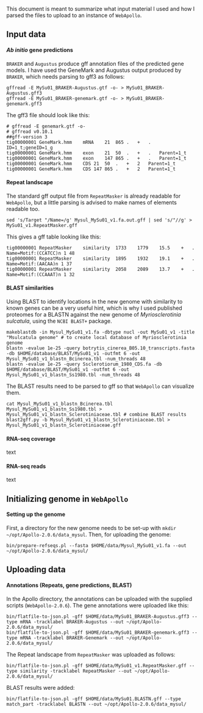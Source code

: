 This document is meant to summarize what input material I used and how I parsed the files to upload to an instance of `WebApollo`. 

## Input data
#### *Ab initio* gene predictions
`BRAKER` and `Augustus` produce gff annotation files of the predicted gene models. I have used the GeneMark and Augustus output produced by `BRAKER`, which needs parsing to gff3 as follows: 
```ShellSession
gffread -E MySu01_BRAKER-Augustus.gtf -o- > MySu01_BRAKER-Augustus.gff3
gffread -E MySu01_BRAKER-genemark.gtf -o- > MySu01_BRAKER-genemark.gff3
```
The gff3 file should look like this: 
```
# gffread -E genemark.gtf -o-
# gffread v0.10.1
##gff-version 3
tig00000001	GeneMark.hmm	mRNA	21	865	.	+	.	ID=1_t;geneID=1_g
tig00000001	GeneMark.hmm	exon	21	50	.	+	.	Parent=1_t
tig00000001	GeneMark.hmm	exon	147	865	.	+	.	Parent=1_t
tig00000001	GeneMark.hmm	CDS	21	50	.	+	2	Parent=1_t
tig00000001	GeneMark.hmm	CDS	147	865	.	+	2	Parent=1_t
```

#### Repeat landscape
The standard gff output file from `RepeatMasker` is already readable for `WebApollo`, but a little parsing is advised to make names of elements readable too. 
```ShellSession
sed 's/Target "/Name=/g' Mysul_MySu01_v1.fa.out.gff | sed 's/"//g' > MySu01_v1.RepeatMasker.gff
```
This gives a gff table looking like this:
```
tig00000001	RepeatMasker	similarity	1733	1779	15.5	+	.	Name=Motif:(CCATCC)n 1 48
tig00000001	RepeatMasker	similarity	1895	1932	19.1	+	.	Name=Motif:(AACAA)n 1 37
tig00000001	RepeatMasker	similarity	2058	2089	13.7	+	.	Name=Motif:(CCAAAT)n 1 32
```

#### BLAST similarities
Using BLAST to identify locations in the new genome with similarity to known genes can be a very useful hint, which is why I used published proteomes for a BLASTN against the new genome of *Myriosclerotinia sulcatula*, using the `NCBI BLAST+` package. 
```ShellSession
makeblastdb -in Mysul_MySu01_v1.fa -dbtype nucl -out MySu01_v1 -title "Msulcatula genome" # to create local database of Myriosclerotinia genome
blastn -evalue 1e-25 -query botrytis_cinerea_B05.10_transcripts.fasta -db $HOME/database/BLAST/MySu01_v1 -outfmt 6 -out Mysul_MySu01_v1_blastn_Bcinerea.tbl -num_threads 48
blastn -evalue 1e-25 -query Ssclerotiorum_1980_CDS.fa -db $HOME/database/BLAST/MySu01_v1 -outfmt 6 -out Mysul_MySu01_v1_blastn_Ss1980.tbl -num_threads 48
```
The BLAST results need to be parsed to gff so that `WebApollo` can visualize them. 
```ShellSession
cat Mysul_MySu01_v1_blastn_Bcinerea.tbl Mysul_MySu01_v1_blastn_Ss1980.tbl > Mysul_MySu01_v1_blastn_Sclerotiniaceae.tbl # combine BLAST results
blast2gff.py -b Mysul_MySu01_v1_blastn_Sclerotiniaceae.tbl > Mysul_MySu01_v1_blastn_Sclerotiniaceae.gff
```

#### RNA-seq coverage
text

#### RNA-seq reads
text

## Initializing genome in `WebApollo`
#### Setting up the genome
First, a directory for the new genome needs to be set-up with `mkdir ~/opt/Apollo-2.0.6/data_mysul`. Then, for uploading the genome:
```ShellSession
bin/prepare-refseqs.pl --fasta $HOME/data/Mysul_MySu01_v1.fa --out ~/opt/Apollo-2.0.6/data_mysul/
```

## Uploading data
#### Annotations (Repeats, gene predictions, BLAST)
In the Apollo directory, the annotations can be uploaded with the supplied scripts (`WebApollo-2.0.6`). The gene annotations were uploaded like this:
```ShellSession
bin/flatfile-to-json.pl -gff $HOME/data/MySu01_BRAKER-Augustus.gff3 --type mRNA -tracklabel BRAKER-Augustus --out ~/opt/Apollo-2.0.6/data_mysul/
bin/flatfile-to-json.pl -gff $HOME/data/MySu01_BRAKER-genemark.gff3 --type mRNA -tracklabel BRAKER-Genemark --out ~/opt/Apollo-2.0.6/data_mysul/
```
The Repeat landscape from `RepeatMasker` was uploaded as follows:
```ShellSession
bin/flatfile-to-json.pl -gff $HOME/data/MySu01_v1.RepeatMasker.gff --type similarity -tracklabel RepeatMasker --out ~/opt/Apollo-2.0.6/data_mysul/
```
BLAST results were added:
```ShellSession
bin/flatfile-to-json.pl -gff $HOME/data/MySu01.BLASTN.gff --type match_part -tracklabel BLASTN --out ~/opt/Apollo-2.0.6/data_mysul/
```
